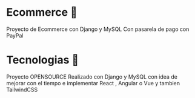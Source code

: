 # Ecommerce 🛒
Proyecto de Ecommerce con Django y MySQL Con pasarela de pago con PayPal
# Tecnologias 🐍
Proyecto OPENSOURCE Realizado con Django y MySQL con idea de mejorar con el tiempo e implementar React , Angular o Vue y tambien TailwindCSS
